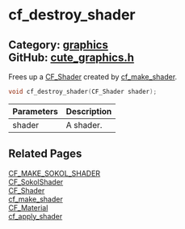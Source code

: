 [//]: # (This file is automatically generated by Cute Framework's docs parser.)
[//]: # (Do not edit this file by hand!)
[//]: # (See: https://github.com/RandyGaul/cute_framework/blob/master/samples/docs_parser.cpp)
[](../header.md ':include')

# cf_destroy_shader

Category: [graphics](/api_reference?id=graphics)  
GitHub: [cute_graphics.h](https://github.com/RandyGaul/cute_framework/blob/master/include/cute_graphics.h)  
---

Frees up a [CF_Shader](/graphics/cf_shader.md) created by [cf_make_shader](/graphics/cf_make_shader.md).

```cpp
void cf_destroy_shader(CF_Shader shader);
```

Parameters | Description
--- | ---
shader | A shader.

## Related Pages

[CF_MAKE_SOKOL_SHADER](/graphics/cf_make_sokol_shader.md)  
[CF_SokolShader](/graphics/cf_sokolshader.md)  
[CF_Shader](/graphics/cf_shader.md)  
[cf_make_shader](/graphics/cf_make_shader.md)  
[CF_Material](/graphics/cf_material.md)  
[cf_apply_shader](/graphics/cf_apply_shader.md)  
